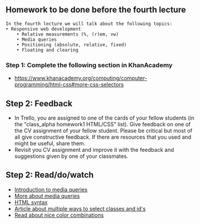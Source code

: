 ## Homework to be done before the fourth lecture

```
In the fourth lecture we will talk about the following topics:
• Responsive web development
    • Relative measurements (%, (r)em, vw)
    • Media queries
    • Positioning (absolute, relative, fixed)
    • Floating and clearing
```

### Step 1: Complete the following section in KhanAcademy

- https://www.khanacademy.org/computing/computer-programming/html-css#more-css-selectors

## Step 2: Feedback
- In Trello, you are assigned to one of the cards of your fellow students (in the "class_alpha homework1 HTML/CSS" list). Give feedback on one of the CV assignment of your fellow student. Please be critical but most of all give constructive feedback. If there are resources that you used and might be useful, share them.
- Revisit you CV assignment and improve it with the feedback and suggestions given by one of your classmates. 

## Step 2: Read/do/watch
 - [Introduction to media queries](https://teamtreehouse.com/library/css3/media-queries/introduction)
 - [More about media queries](https://css-tricks.com/css-media-queries/)
 - [HTML syntax](http://www.w3schools.com/html/html5_syntax.asp)
 - [Article about multiple ways to select classes and id's](https://css-tricks.com/multiple-class-id-selectors)
 - [Read about nice color combinations](http://www.colorcombos.com/index.html)


